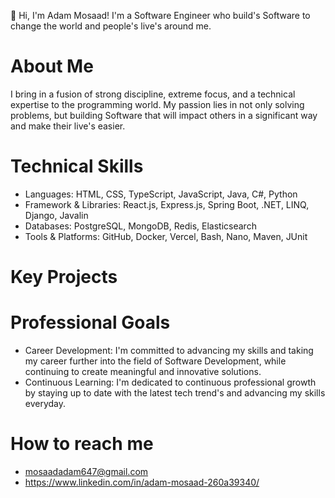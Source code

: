 👋 Hi, I'm Adam Mosaad! I'm a Software Engineer who build's Software to change the world and people's live's around me.  
# About Me
I bring in a fusion of strong discipline, extreme focus, and a technical expertise to the programming world. My passion lies in not only solving problems, but building Software that will impact others in a significant way and make their live's easier.
# Technical Skills
- Languages: HTML, CSS, TypeScript, JavaScript, Java, C#, Python
- Framework & Libraries: React.js, Express.js, Spring Boot, .NET, LINQ, Django, Javalin
- Databases: PostgreSQL, MongoDB, Redis, Elasticsearch
- Tools & Platforms: GitHub, Docker, Vercel, Bash, Nano, Maven, JUnit
# Key Projects

# Professional Goals
- Career Development: I'm committed to advancing my skills and taking my career further into the field of Software Development, while continuing to create meaningful and innovative solutions.
- Continuous Learning: I'm dedicated to continuous professional growth by staying up to date with the latest tech trend's and advancing my skills everyday.
# How to reach me
- mosaadadam647@gmail.com
- https://www.linkedin.com/in/adam-mosaad-260a39340/

